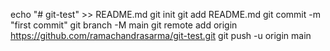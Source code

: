 echo "# git-test" >> README.md
git init
git add README.md
git commit -m "first commit"
git branch -M main
git remote add origin https://github.com/ramachandrasarma/git-test.git
git push -u origin main
